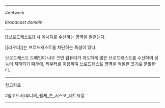 
---

#network 

*broadcast domain*

---

[[브로드캐스트]] 시 메시지를 수신하는 영역을 일컫는다.

[[라우터]]는 브로드캐스트를 차단하는 특성이 있다.

브로드캐스트 도메인이 너무 크면 컴퓨터가 과도하게 많은 브로드캐스트를 수신하여 성능이 저하되기 때문에, 라우터를 이용하여 브로드캐스트 영역을 적절한 크기로 분할한다.

---

참고자료

#참고도서/후니의_쉽게_쓴_시스코_네트워킹

---